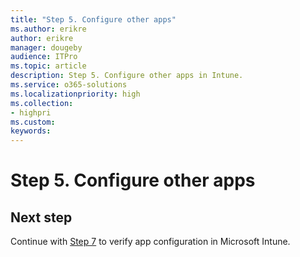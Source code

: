 ```yaml
---
title: "Step 5. Configure other apps"
ms.author: erikre
author: erikre
manager: dougeby
audience: ITPro
ms.topic: article
description: Step 5. Configure other apps in Intune.
ms.service: o365-solutions
ms.localizationpriority: high
ms.collection:
- highpri
ms.custom:
keywords:
---
```


# Step 5. Configure other apps


## Next step
<!--
[![Step 7 - Verify app configuration](../media/configure-managed-apps/configure-managed-apps-07.png)](apps-config-step-5.md)
-->
Continue with [Step 7](apps-config-step-5.md) to verify app configuration in Microsoft Intune.